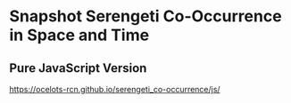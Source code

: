 # Snapshot Serengeti Co-Occurrence in Space and Time
## Pure JavaScript Version
https://ocelots-rcn.github.io/serengeti_co-occurrence/js/